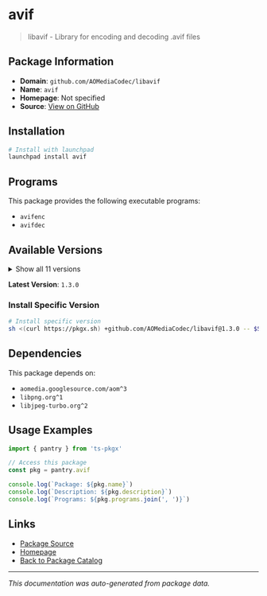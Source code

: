 # avif

> libavif - Library for encoding and decoding .avif files

## Package Information

- **Domain**: `github.com/AOMediaCodec/libavif`
- **Name**: `avif`
- **Homepage**: Not specified
- **Source**: [View on GitHub](https://github.com/pkgxdev/pantry/tree/main/projects/github.com/AOMediaCodec/libavif/package.yml)

## Installation

```bash
# Install with launchpad
launchpad install avif
```

## Programs

This package provides the following executable programs:

- `avifenc`
- `avifdec`

## Available Versions

<details>
<summary>Show all 11 versions</summary>

- `1.3.0`, `1.2.1`, `1.2.0`, `1.1.1`, `1.1.0`
- `1.0.4`, `1.0.3`, `1.0.2`, `1.0.1`, `1.0.0`
- `0.11.1`

</details>

**Latest Version**: `1.3.0`

### Install Specific Version

```bash
# Install specific version
sh <(curl https://pkgx.sh) +github.com/AOMediaCodec/libavif@1.3.0 -- $SHELL -i
```

## Dependencies

This package depends on:

- `aomedia.googlesource.com/aom^3`
- `libpng.org^1`
- `libjpeg-turbo.org^2`

## Usage Examples

```typescript
import { pantry } from 'ts-pkgx'

// Access this package
const pkg = pantry.avif

console.log(`Package: ${pkg.name}`)
console.log(`Description: ${pkg.description}`)
console.log(`Programs: ${pkg.programs.join(', ')}`)
```

## Links

- [Package Source](https://github.com/pkgxdev/pantry/tree/main/projects/github.com/AOMediaCodec/libavif/package.yml)
- [Homepage](#)
- [Back to Package Catalog](../../package-catalog.md)

---

*This documentation was auto-generated from package data.*
